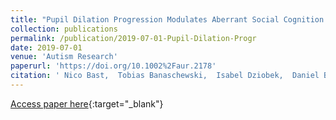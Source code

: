 ```yaml
---
title: "Pupil Dilation Progression Modulates Aberrant Social Cognition in Autism Spectrum Disorder"
collection: publications
permalink: /publication/2019-07-01-Pupil-Dilation-Progr
date: 2019-07-01
venue: 'Autism Research'
paperurl: 'https://doi.org/10.1002%2Faur.2178'
citation: ' Nico Bast,  Tobias Banaschewski,  Isabel Dziobek,  Daniel Brandeis,  Luise Poustka,  Christine Freitag, &quot;Pupil Dilation Progression Modulates Aberrant Social Cognition in Autism Spectrum Disorder.&quot; Autism Research, 2019.'
---
```

[Access paper here](https://doi.org/10.1002%2Faur.2178){:target="_blank"}
